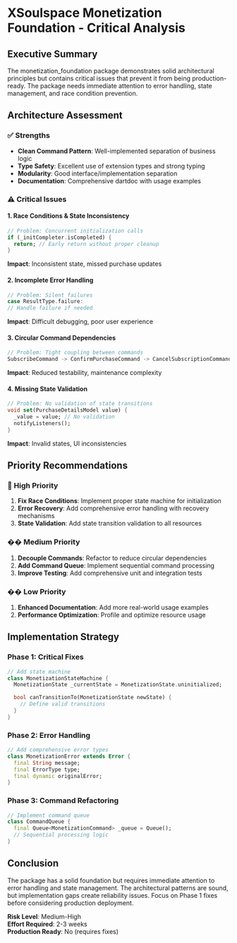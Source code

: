 # XSoulspace Monetization Foundation - Critical Analysis

## Executive Summary

The monetization_foundation package demonstrates solid architectural principles but contains critical issues that prevent it from being production-ready. The package needs immediate attention to error handling, state management, and race condition prevention.

## Architecture Assessment

### ✅ Strengths

- **Clean Command Pattern**: Well-implemented separation of business logic
- **Type Safety**: Excellent use of extension types and strong typing
- **Modularity**: Good interface/implementation separation
- **Documentation**: Comprehensive dartdoc with usage examples

### ⚠️ Critical Issues

#### 1. Race Conditions & State Inconsistency

```dart
// Problem: Concurrent initialization calls
if (_initCompleter.isCompleted) {
  return; // Early return without proper cleanup
}
```

**Impact**: Inconsistent state, missed purchase updates

#### 2. Incomplete Error Handling

```dart
// Problem: Silent failures
case ResultType.failure:
// Handle failure if needed
```

**Impact**: Difficult debugging, poor user experience

#### 3. Circular Command Dependencies

```dart
// Problem: Tight coupling between commands
SubscribeCommand -> ConfirmPurchaseCommand -> CancelSubscriptionCommand
```

**Impact**: Reduced testability, maintenance complexity

#### 4. Missing State Validation

```dart
// Problem: No validation of state transitions
void set(PurchaseDetailsModel value) {
  _value = value; // No validation
  notifyListeners();
}
```

**Impact**: Invalid states, UI inconsistencies

## Priority Recommendations

### 🚨 High Priority

1. **Fix Race Conditions**: Implement proper state machine for initialization
2. **Error Recovery**: Add comprehensive error handling with recovery mechanisms
3. **State Validation**: Add state transition validation to all resources

### �� Medium Priority

1. **Decouple Commands**: Refactor to reduce circular dependencies
2. **Add Command Queue**: Implement sequential command processing
3. **Improve Testing**: Add comprehensive unit and integration tests

### �� Low Priority

1. **Enhanced Documentation**: Add more real-world usage examples
2. **Performance Optimization**: Profile and optimize resource usage

## Implementation Strategy

### Phase 1: Critical Fixes

```dart
// Add state machine
class MonetizationStateMachine {
  MonetizationState _currentState = MonetizationState.uninitialized;

  bool canTransitionTo(MonetizationState newState) {
    // Define valid transitions
  }
}
```

### Phase 2: Error Handling

```dart
// Add comprehensive error types
class MonetizationError extends Error {
  final String message;
  final ErrorType type;
  final dynamic originalError;
}
```

### Phase 3: Command Refactoring

```dart
// Implement command queue
class CommandQueue {
  final Queue<MonetizationCommand> _queue = Queue();
  // Sequential processing logic
}
```

## Conclusion

The package has a solid foundation but requires immediate attention to error handling and state management. The architectural patterns are sound, but implementation gaps create reliability issues. Focus on Phase 1 fixes before considering production deployment.

**Risk Level**: Medium-High  
**Effort Required**: 2-3 weeks  
**Production Ready**: No (requires fixes)
